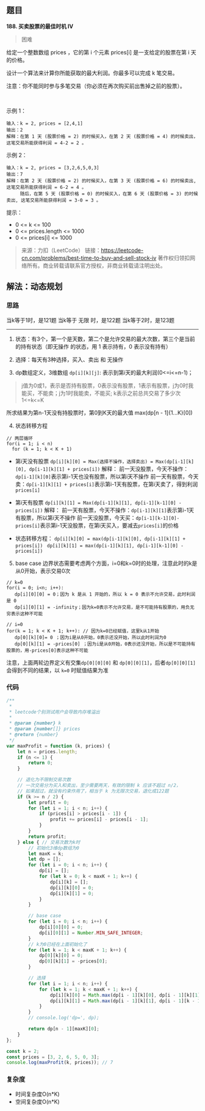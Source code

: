 ## 题目
**188. 买卖股票的最佳时机 IV**
>困难

给定一个整数数组 prices ，它的第 i 个元素 prices[i] 是一支给定的股票在第 i 天的价格。

设计一个算法来计算你所能获取的最大利润。你最多可以完成 k 笔交易。

注意：你不能同时参与多笔交易（你必须在再次购买前出售掉之前的股票）。

 

示例 1：
```
输入：k = 2, prices = [2,4,1]
输出：2
解释：在第 1 天 (股票价格 = 2) 的时候买入，在第 2 天 (股票价格 = 4) 的时候卖出，这笔交易所能获得利润 = 4-2 = 2 。
```
示例 2：
```
输入：k = 2, prices = [3,2,6,5,0,3]
输出：7
解释：在第 2 天 (股票价格 = 2) 的时候买入，在第 3 天 (股票价格 = 6) 的时候卖出, 这笔交易所能获得利润 = 6-2 = 4 。
     随后，在第 5 天 (股票价格 = 0) 的时候买入，在第 6 天 (股票价格 = 3) 的时候卖出, 这笔交易所能获得利润 = 3-0 = 3 。
```

提示：

* 0 <= k <= 100
* 0 <= prices.length <= 1000
* 0 <= prices[i] <= 1000

>来源：力扣（LeetCode）
链接：https://leetcode-cn.com/problems/best-time-to-buy-and-sell-stock-iv
著作权归领扣网络所有。商业转载请联系官方授权，非商业转载请注明出处。

## 解法：动态规划
### 思路
当k等于1时，是121题
当k等于 无限 时，是122题
当k等于2时，是123题

---

1. 状态：有3个，第⼀个是天数，第⼆个是允许交易的最⼤次数，第三个是当前的持有状态（即无操作 的状态，⽤ 1 表⽰持有，0 表⽰没有持有）

2. 选择：每天有3种选择，买⼊、卖出 和 ⽆操作

3. dp数组定义，3维数组
`dp[i][k][j]`: 表示到第i天的最大利润(0<=i<=n-1)；
> j值为0或1，表示是否持有股票，0表示没有股票，1表示有股票，j为0时我能买，不能卖；j为1时我能卖，不能买;
k表示之前总共交易了多少次 1<=k<=K

所求结果为第n-1天没有持股票时，第0到K天的最大值 max(dp[n - 1]{1...K}[0])

4. 状态转移方程
```
// 两层循环
for(i = 1; i < n) 
  for (k = 1; k < K + 1)
``` 

* 第i天没有股票
`dp[i][k][0] = Max(选择不操作，选择卖出) = Max(dp[i-1][k][0], dp[i-1][k][1] + prices[i])`
解释：
前一天没股票，今天不操作：`dp[i-1][k][0]`表示第i-1天也没有股票，所以第i天不操作
前一天有股票，今天卖：`dp[i-1][k][1] + prices[i]`表示第i-1天有股票，在第i天卖了，得到利润`prices[i]`

* 第i天有股票
`dp[i][k][1] = Max(dp[i-1][k][1], dp[i-1][k-1][0] - prices[i])`
解释：
前一天有股票，今天不操作：`dp[i-1][k][1]`表示第i-1天有股票，所以第i天不操作
前一天没股票，今天买：`dp[i-1][k-1][0]-prices[i]`表示第i-1天没股票，在第i天买入，要减去`prices[i]`的价格

* 状态转移⽅程： 
`dp[i][k][0] = max(dp[i-1][k][0], dp[i-1][k][1] + prices[i]) `
`dp[i][k][1] = max(dp[i-1][k][1], dp[i-1][k-1][0] - prices[i])`

5. base case
边界状态需要考虑两个方面，i=0和k=0时的处理，注意此时的k是从0开始，表示交易0次
```
// k=0
for(i = 0; i<n; i++):
   dp[i][0][0] = 0；因为 k 是从 1 开始的，所以 k = 0 表示不允许交易，此时利润是 0
   dp[i][0][1] = -infinity；因为k=0表示不允许交易，是不可能持有股票的，用负无穷表示这种不可能

// i=0
for(k = 1; k < K + 1; k++): // 因为k=0已经赋值，这里k从1开始
   dp[0][k][0]= 0 ；因为i是从0开始，0表示还没开始，所以此时利润为0
   dp[0][k][1] = -prices[0] ；因为i是从0开始，0表示还没开始，所以是不可能持有股票的，用-prices[0]表示这种不可能
```

注意，上面两轮边界定义有交集`dp[0][0][0]` 和 `dp[0][0][1]`，后者`dp[0][0][1]`会得到不同的结果，以 `k=0` 时赋值结果为准

### 代码
```javascript
/**
 * 
 * leetcode个别测试用户会导致内存堆溢出
 * 
 * @param {number} k
 * @param {number[]} prices
 * @return {number}
 */
var maxProfit = function (k, prices) {
    let n = prices.length;
    if (n <= 1) {
        return 0;
    }

    // 退化为不限制交易次数
    // 一次交易分为买入和卖出，至少需要两天，有效的限制 k 应该不超过 n/2，
    // 如果超过，就没有约束作用了，相当于 k 为无限次交易，退化成122题
    if (k >= n / 2) {
        let profit = 0;
        for (let i = 1; i < n; i++) {
            if (prices[i] > prices[i - 1]) {
                profit += prices[i] - prices[i - 1];
            }
        }
        return profit;
    } else { // 交易次数为k时
        // 初始化3维dp数组为0
        let maxK = k;
        let dp = [];
        for (let i = 0; i < n; i++) {
            dp[i] = [];
            for (let k = 0; k < maxK + 1; k++) {
                dp[i][k] = [];
                dp[i][k][0] = 0;
                dp[i][k][1] = 0;
            }
        }

        // base case
        for (let i = 0; i < n; i++) {
            dp[i][0][0] = 0;
            dp[i][0][1] = Number.MIN_SAFE_INTEGER;
        }
        // k为0已经在上面初始化了
        for (let k = 1; k < maxK + 1; k++) {
            dp[0][k][0] = 0;
            dp[0][k][1] = -prices[0];
        }

        // 选择
        for (let i = 1; i < n; i++) {
            for (let k = 1; k < maxK + 1; k++) {
                dp[i][k][0] = Math.max(dp[i - 1][k][0], dp[i - 1][k][1] + prices[i]);
                dp[i][k][1] = Math.max(dp[i - 1][k][1], dp[i - 1][k - 1][0] - prices[i]);
            }
        }
        // console.log('dp=', dp);

        return dp[n - 1][maxK][0];
    }
};

const k = 2;
const prices = [3, 2, 6, 5, 0, 3];
console.log(maxProfit(k, prices)); // 7

```
### 复杂度
* 时间复杂度O(n*K)
* 空间复杂度O(n*K)
